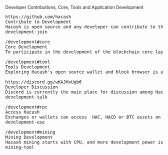 Developer
Contributions, Core, Tools and Application Development



<pre class="nav">
https://github.com/hacash
Contribute to Development
Hacash is open source and any developer can contribute to the project. The GitHub repository has everything you need.
development-join

/development#core
Core Development
To participate in the development of the blockchain core layer, certain conditions need to be met. Each new addition or change to the Hacash mainnet core layer requires a Hacash Improvement Proposal (HIP) to be evaluated.

/development#tool
Tools Development
Exploring Hacash's open source wallet and block browser is a good way to start developing tools and applications for Hacash.

https://discord.gg/wKAJHxUgb6
Developer Discussion
Discord is currently the main place for discussion among Hacash developers.
development-talk

/development#rpc
Access Hacash
Exchanges or wallets can access  HAC, HACD or BTC assets on Hacash chains by  use the RPC API interface.
development-use

/development#mining
Mining Development
Hacash mining starts with CPU, and more development power is needed to improve the efficiency of mining.
mining-tool
</pre>
